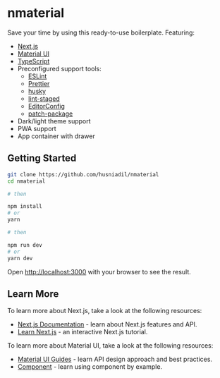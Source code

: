 # nmaterial

Save your time by using this ready-to-use boilerplate. Featuring:

- [Next.js](https://nextjs.org)
- [Material UI](https://material-ui.com)
- [TypeScript](https://www.typescriptlang.org/)
- Preconfigured support tools:
  - [ESLint](https://eslint.org/)
  - [Prettier](https://prettier.io/)
  - [husky](https://github.com/typicode/husky)
  - [lint-staged](https://github.com/okonet/lint-staged)
  - [EditorConfig](https://editorconfig.org/)
  - [patch-package](https://github.com/ds300/patch-package)
- Dark/light theme support
- PWA support
- App container with drawer

## Getting Started

```bash
git clone https://github.com/husniadil/nmaterial
cd nmaterial

# then

npm install
# or
yarn

# then

npm run dev
# or
yarn dev
```

Open [http://localhost:3000](http://localhost:3000) with your browser to see the result.

## Learn More

To learn more about Next.js, take a look at the following resources:

- [Next.js Documentation](https://nextjs.org/docs) - learn about Next.js features and API.
- [Learn Next.js](https://nextjs.org/learn) - an interactive Next.js tutorial.

To learn more about Material UI, take a look at the following resources:

- [Material UI Guides](https://material-ui.com/guides/api/) - learn API design approach and best practices.
- [Component](https://material-ui.com/components/box/) - learn using component by example.

